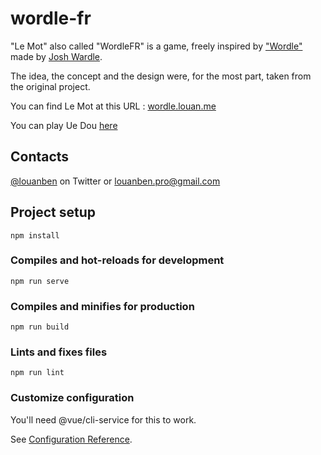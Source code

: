 # wordle-fr

"Le Mot" also called "WordleFR" is a game, freely inspired by ["Wordle"](https://www.powerlanguage.co.uk/wordle/) made by [Josh Wardle](https://twitter.com/powerlanguish).

The idea, the concept and the design were, for the most part, taken from the original project.

You can find Le Mot at this URL : [wordle.louan.me](https://wordle.louan.me)

You can play Ue Dou [here](https://uedou.jeunesteochew.com)

## Contacts

[@louanben](https://twitter.com/louanben) on Twitter
or
louanben.pro@gmail.com

## Project setup
```
npm install
```

### Compiles and hot-reloads for development
```
npm run serve
```

### Compiles and minifies for production
```
npm run build
```

### Lints and fixes files
```
npm run lint
```

### Customize configuration
You'll need @vue/cli-service for this to work.


See [Configuration Reference](https://cli.vuejs.org/config/).


